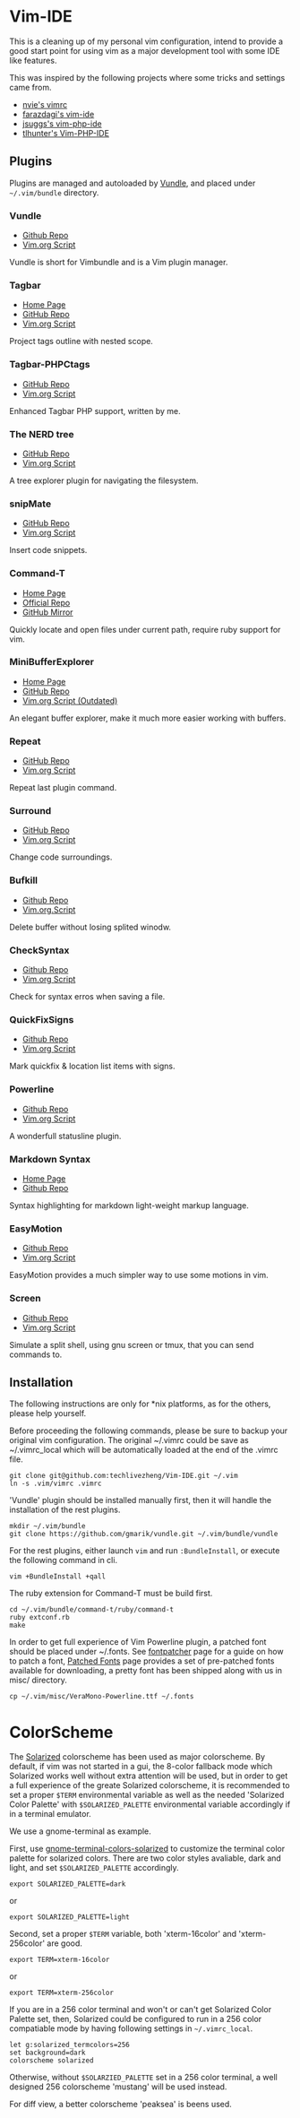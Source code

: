 Vim-IDE
=======

This is a cleaning up of my personal vim configuration, intend to provide
a good start point for using vim as a major development tool with some IDE
like features.

This was inspired by the following projects where some tricks and settings
came from.

* [nvie's vimrc](https://github.com/nvie/vimrc)
* [farazdagi's vim-ide](https://github.com/farazdagi/vim-ide)
* [jsuggs's vim-php-ide](https://github.com/jsuggs/vim-php-ide)
* [tlhunter's Vim-PHP-IDE](https://github.com/tlhunter/Vim-PHP-IDE)

Plugins
-------

Plugins are managed and autoloaded by [Vundle][], and placed under
`~/.vim/bundle` directory.

[Vundle]:http://www.vim.org/scripts/script.php?script_id=3458

### Vundle

* [Github Repo](https://github.com/gmarik/vundle)
* [Vim.org Script](http://www.vim.org/scripts/script.php?script_id=3458)

Vundle is short for Vimbundle and is a Vim plugin manager.

### Tagbar

* [Home Page](http://majutsushi.github.com/tagbar/)
* [GitHub Repo](https://github.com/majutsushi/tagbar)
* [Vim.org Script](http://www.vim.org/scripts/script.php?script_id=3465)

Project tags outline with nested scope.

### Tagbar-PHPCtags

* [GitHub Repo](https://github.com/techlivezheng/tagbar-phpctags)
* [Vim.org Script](http://www.vim.org/scripts/script.php?script_id=4125)

Enhanced Tagbar PHP support, written by me.

### The NERD tree

* [GitHub Repo](https://github.com/scrooloose/nerdtree)
* [Vim.org Script](http://www.vim.org/scripts/script.php?script_id=1658)

A tree explorer plugin for navigating the filesystem.

### snipMate

* [GitHub Repo](https://github.com/msanders/snipmate.vim)
* [Vim.org Script](http://www.vim.org/scripts/script.php?script_id=2540)

Insert code snippets.

### Command-T

* [Home Page](https://wincent.com/products/command-t)
* [Official Repo](http://git.wincent.com/command-t.git/)
* [GitHub Mirror](https://github.com/wincent/Command-T)

Quickly locate and open files under current path, require ruby support for vim.

### MiniBufferExplorer

* [Home Page](http://fholgado.com/minibufexpl)
* [GitHub Repo](https://github.com/fholgado/minibufexpl.vim)
* [Vim.org Script (Outdated)](http://www.vim.org/scripts/script.php?script_id=159)

An elegant buffer explorer, make it much more easier working with buffers.

### Repeat

* [GitHub Repo](https://github.com/tpope/vim-repeat)
* [Vim.org Script](http://www.vim.org/scripts/script.php?script_id=2136)

Repeat last plugin command.

### Surround

* [GitHub Repo](https://github.com/tpope/vim-surround)
* [Vim.org Script](http://www.vim.org/scripts/script.php?script_id=1697)

Change code surroundings.

### Bufkill

* [Github Repo](https://github.com/vim-scripts/bufkill.vim)
* [Vim.org.Script](http://www.vim.org/scripts/script.php?script_id=1147)

Delete buffer without losing splited winodw.

### CheckSyntax

* [Github Repo](https://github.com/tomtom/checksyntax_vim)
* [Vim.org Script](http://www.vim.org/scripts/script.php?script_id=1431)

Check for syntax erros when saving a file.

### QuickFixSigns

* [Github Repo](https://github.com/tomtom/quickfixsigns_vim)
* [Vim.org Script](http://www.vim.org/scripts/script.php?script_id=2584)

Mark quickfix & location list items with signs.

### Powerline

* [Github Repo](https://github.com/Lokaltog/vim-powerline)
* [Vim.org Script](http://www.vim.org/scripts/script.php?script_id=3881)

A wonderfull statusline plugin.

### Markdown Syntax

* [Home Page](http://plasticboy.com/markdown-vim-mode/)
* [Github Repo](https://github.com/plasticboy/vim-markdown)

Syntax highlighting for markdown light-weight markup language.

### EasyMotion

* [Github Repo](https://github.com/Lokaltog/vim-easymotion)
* [Vim.org Script](http://www.vim.org/scripts/script.php?script_id=3526)

EasyMotion provides a much simpler way to use some motions in vim.

### Screen

* [Github Repo](https://github.com/ervandew/screen)
* [Vim.org Script](http://www.vim.org/scripts/script.php?script_id=2711)

Simulate a split shell, using gnu screen or tmux, that you can send commands to.

Installation
------------

The following instructions are only for \*nix platforms, as for the others,
please help yourself.

Before proceeding the following commands, please be sure to backup your
original vim configuration. The original ~/.vimrc could be save as
~/.vimrc\_local which will be automatically loaded at the end of the
.vimrc file.

    git clone git@github.com:techlivezheng/Vim-IDE.git ~/.vim
    ln -s .vim/vimrc .vimrc

'Vundle' plugin should be installed manually first, then it will handle the
installation of the rest plugins.

    mkdir ~/.vim/bundle
    git clone https://github.com/gmarik/vundle.git ~/.vim/bundle/vundle

For the rest plugins, either launch `vim` and run `:BundleInstall`, or execute
the following command in cli.

    vim +BundleInstall +qall

The ruby extension for Command-T must be build first.

    cd ~/.vim/bundle/command-t/ruby/command-t
    ruby extconf.rb
    make

In order to get full experience of Vim Powerline plugin, a patched font should
be placed under ~/.fonts. See [fontpatcher][] page for a guide on how to patch
a font, [Patched Fonts][] page provides a set of pre-patched fonts available
for downloading, a pretty font has been shipped along with us in misc/ directory.

[fontpatcher]: https://github.com/Lokaltog/vim-powerline/tree/develop/fontpatcher
[Patched Fonts]: https://github.com/Lokaltog/vim-powerline/wiki/Patched-fonts

    cp ~/.vim/misc/VeraMono-Powerline.ttf ~/.fonts

ColorScheme
===========

The [Solarized][] colorscheme has been used as major colorscheme. By default,
if vim was not started in a gui, the 8-color fallback mode which Solarized
works well without extra attention will be used, but in order to get a full
experience of the greate Solarized colorscheme, it is recommended to set a
proper `$TERM` environmental variable as well as the needed 'Solarized Color
Palette' with `$SOLARIZED_PALETTE` environmental variable accordingly if in a
terminal emulator.

We use a gnome-terminal as example.

First, use [gnome-terminal-colors-solarized][] to customize the terminal color
palette for solarized colors. There are two color styles avaliable, dark and
light, and set `$SOLARIZED_PALETTE` accordingly.

    export SOLARIZED_PALETTE=dark

or

    export SOLARIZED_PALETTE=light

Second, set a proper `$TERM` variable, both 'xterm-16color' and
'xterm-256color' are good.

    export TERM=xterm-16color

or

    export TERM=xterm-256color

If you are in a 256 color terminal and won't or can't get Solarized Color
Palette set, then, Solarized could be configured to run in a 256 color
compatiable mode by having following settings in `~/.vimrc_local`.

    let g:solarized_termcolors=256
    set background=dark
    colorscheme solarized

Otherwise, without `$SOLARZIED_PALETTE` set in a 256 color terminal, a well
designed 256 colorscheme 'mustang' will be used instead.

For diff view, a better colorscheme 'peaksea' is beens used.

[Solarized]: http://ethanschoonover.com/solarized
[gnome-terminal-colors-solarized]: https://github.com/sigurdga/gnome-terminal-colors-solarized
